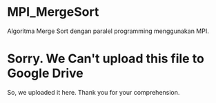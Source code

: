 # MPI_MergeSort
Algoritma Merge Sort dengan paralel programming menggunakan MPI.

# Sorry. We Can't upload this file to Google Drive
So, we uploaded it here.
Thank you for your comprehension.
